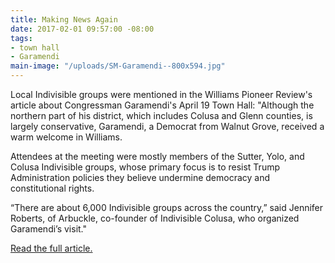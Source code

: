 ```yaml
---
title: Making News Again
date: 2017-02-01 09:57:00 -08:00
tags:
- town hall
- Garamendi
main-image: "/uploads/SM-Garamendi--800x594.jpg"
---
```


Local Indivisible groups were mentioned in the Williams Pioneer Review's article about  Congressman Garamendi's April 19 Town Hall: "Although the northern part of his district, which includes Colusa and Glenn counties, is largely conservative, Garamendi, a Democrat from Walnut Grove, received a warm welcome in Williams.

Attendees at the meeting were mostly members of the Sutter, Yolo, and Colusa Indivisible groups, whose primary focus is to resist Trump Administration policies they believe undermine democracy and constitutional rights.

“There are about 6,000 Indivisible groups across the country,” said Jennifer Roberts, of Arbuckle, co-founder of Indivisible Colusa, who organized Garamendi’s visit."

[Read the full article.](http://williamspioneer.com/article/81896)